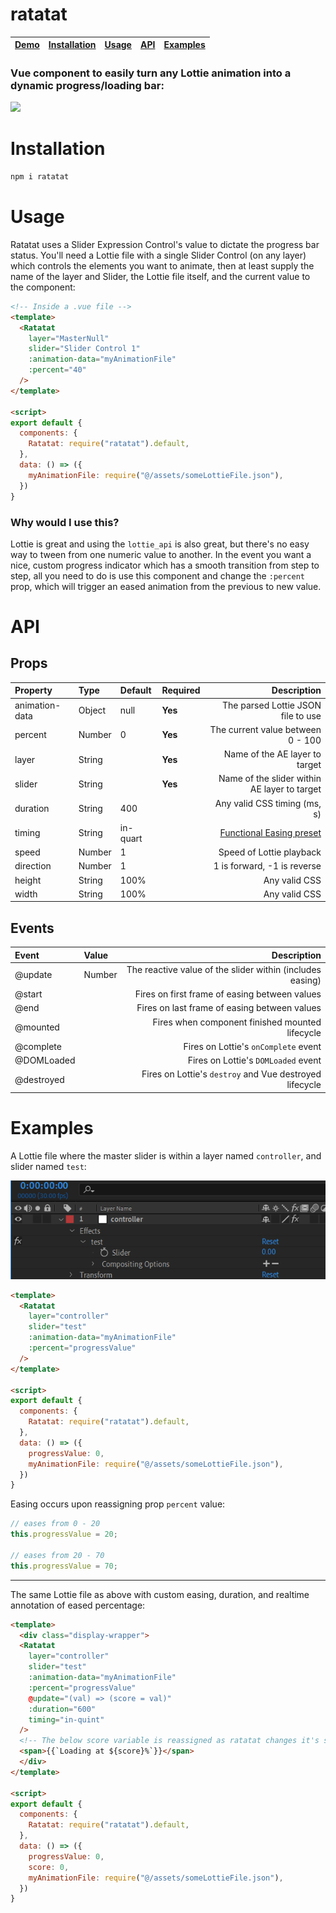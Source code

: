 # ratatat

| [Demo]() | [Installation](#installation) | [Usage](#usage) | [API](#api) | [Examples](#examples) |
| -------- | :---------------------------: | :-------------: | :---------: | :-------------------: |


### Vue component to easily turn any Lottie animation into a dynamic progress/loading bar:

![](https://thumbs.gfycat.com/FearfulDimBuck-size_restricted.gif)

# Installation

```bash
npm i ratatat
```

# Usage

Ratatat uses a Slider Expression Control's value to dictate the progress bar status. You'll need a Lottie file with a single Slider Control (on any layer) which controls the elements you want to animate, then at least supply the name of the layer and Slider, the Lottie file itself, and the current value to the component:

```html
<!-- Inside a .vue file -->
<template>
  <Ratatat
    layer="MasterNull"
    slider="Slider Control 1"
    :animation-data="myAnimationFile"
    :percent="40"
  />
</template>

<script>
export default {
  components: {
    Ratatat: require("ratatat").default,
  },
  data: () => ({
    myAnimationFile: require("@/assets/someLottieFile.json"),
  })
}
```

### Why would I use this?

Lottie is great and using the `lottie_api` is also great, but there's no easy way to tween from one numeric value to another. In the event you want a nice, custom progress indicator which has a smooth transition from step to step, all you need to do is use this component and change the `:percent` prop, which will trigger an eased animation from the previous to new value.

# API

## Props

| Property       | Type   | Default  | Required |                                                                                     Description |
| :------------- | :----- | :------- | :------- | ----------------------------------------------------------------------------------------------: |
| animation-data | Object | null     | **Yes**  |                                                              The parsed Lottie JSON file to use |
| percent        | Number | 0        | **Yes**  |                                                               The current value between 0 - 100 |
| layer          | String |          | **Yes**  |                                                                  Name of the AE layer to target |
| slider         | String |          | **Yes**  |                                                    Name of the slider within AE layer to target |
| duration       | String | 400      |          |                                                                    Any valid CSS timing (ms, s) |
| timing         | String | in-quart |          | [Functional Easing preset](https://github.com/CharlotteGore/functional-easing#easerusingpreset) |
| speed          | Number | 1        |          |                                                                        Speed of Lottie playback |
| direction      | Number | 1        |          |                                                                     1 is forward, -1 is reverse |
| height         | String | 100%     |          |                                                                                   Any valid CSS |
| width          | String | 100%     |          |                                                                                   Any valid CSS |

## Events

| Event      | Value  |                                               Description |
| :--------- | :----- | --------------------------------------------------------: |
| @update    | Number | The reactive value of the slider within (includes easing) |
| @start     |        |             Fires on first frame of easing between values |
| @end       |        |              Fires on last frame of easing between values |
| @mounted   |        |           Fires when component finished mounted lifecycle |
| @complete  |        |                      Fires on Lottie's `onComplete` event |
| @DOMLoaded |        |                       Fires on Lottie's `DOMLoaded` event |
| @destroyed |        |   Fires on Lottie's `destroy` and Vue destroyed lifecycle |

# Examples

A Lottie file where the master slider is within a layer named `controller`, and slider named `test`:

![](./assets/screenshot.png)

```html
<template>
  <Ratatat
    layer="controller"
    slider="test"
    :animation-data="myAnimationFile"
    :percent="progressValue"
  />
</template>

<script>
export default {
  components: {
    Ratatat: require("ratatat").default,
  },
  data: () => ({
    progressValue: 0,
    myAnimationFile: require("@/assets/someLottieFile.json"),
  })
}
```

Easing occurs upon reassigning prop `percent` value:

```js
// eases from 0 - 20
this.progressValue = 20;

// eases from 20 - 70
this.progressValue = 70;
```

---

The same Lottie file as above with custom easing, duration, and realtime annotation of eased percentage:

```html
<template>
  <div class="display-wrapper">
  <Ratatat
    layer="controller"
    slider="test"
    :animation-data="myAnimationFile"
    :percent="progressValue"
    @update="(val) => (score = val)"
    :duration="600"
    timing="in-quint"
  />
  <!-- The below score variable is reassigned as ratatat changes it's slider value via @update -->
  <span>{{`Loading at ${score}%`}}</span>
  </div>
</template>

<script>
export default {
  components: {
    Ratatat: require("ratatat").default,
  },
  data: () => ({
    progressValue: 0,
    score: 0,
    myAnimationFile: require("@/assets/someLottieFile.json"),
  })
}
```
